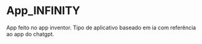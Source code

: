 # App_INFINITY
App feito no app inventor. Tipo de aplicativo baseado em ia com referência ao app do chatgpt.
